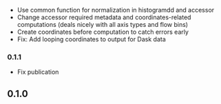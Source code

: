 
- Use common function for normalization in histogramdd and accessor
- Change accessor required metadata and coordinates-related computations (deals
  nicely with all axis types and flow bins)
- Create coordinates before computation to catch errors early
- Fix: Add looping coordinates to output for Dask data

### 0.1.1

- Fix publication

## 0.1.0

